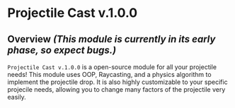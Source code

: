 # Projectile Cast v.1.0.0

## Overview _(This module is currently in its early phase, so expect bugs.)_

`Projectile Cast v.1.0.0` is a open-source module for all your projectile needs! This module uses OOP, Raycasting, and a physics algorithm to implement the projectile drop. It is also highly customizable to your specific projecile needs, allowing you to change many factors of the projectile very easily.
